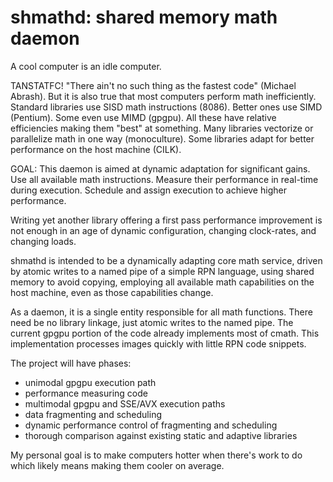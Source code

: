 # shmathd: shared memory math daemon

A cool computer is an idle computer.

TANSTATFC! "There ain't no such thing as the fastest code" (Michael Abrash).
But it is also true that most computers perform math inefficiently.
Standard libraries use SISD math instructions (8086).
Better ones use SIMD (Pentium).  Some even use MIMD (gpgpu).
All these have relative efficiencies making them "best" at something.
Many libraries vectorize or parallelize math in one way (monoculture).
Some libraries adapt for better performance on the host machine (CILK).

GOAL: This daemon is aimed at dynamic adaptation for significant gains.
Use all available math instructions.
Measure their performance in real-time during execution.
Schedule and assign execution to achieve higher performance.

Writing yet another library offering a first pass performance improvement
is not enough in an age of dynamic configuration, changing clock-rates,
and changing loads.

shmathd is intended to be a dynamically adapting core math service,
driven by atomic writes to a named pipe of a simple RPN language,
using shared memory to avoid copying,
employing all available math capabilities on the host machine,
even as those capabilities change.

As a daemon, it is a single entity responsible for all math functions.
There need be no library linkage, just atomic writes to the named pipe.
The current gpgpu portion of the code already implements most of cmath.
This implementation processes images quickly with little RPN code snippets.

The project will have phases:

* unimodal gpgpu execution path
* performance measuring code
* multimodal gpgpu and SSE/AVX execution paths
* data fragmenting and scheduling
* dynamic performance control of fragmenting and scheduling
* thorough comparison against existing static and adaptive libraries

My personal goal is to make computers hotter when there's work to do
which likely means making them cooler on average.
